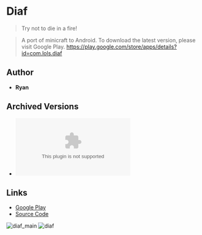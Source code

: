<detail>

# Diaf  
  
>Try not to die in a fire!  

>A port of minicraft to Android. 
>To download the latest version, please visit Google Play. 
>https://play.google.com/store/apps/details?id=com.lols.diaf 

## Author 
- **Ryan** 

## Archived Versions 
- ![Diaf](https://github.com/masato462/Minicraft-Rebuild-and-Mod-Archives/raw/master/minicraft_archives/Minicraft%20Android/diaf/com.lols.diaf.apk) 

## Links
- [Google Play](https://play.google.com/store/apps/details?id=com.lols.diaf)  
- [Source Code](https://github.com/radiofrequency/diaf)  

![diaf_main](https://github.com/masato462/Minicraft-Rebuild-and-Mod-Archives/blob/master/minicraft_archives/readme_shot/diaf_main.png)
![diaf](https://github.com/masato462/Minicraft-Rebuild-and-Mod-Archives/blob/master/minicraft_archives/readme_shot/diaf.png)
</detail>
<p>

<detail>